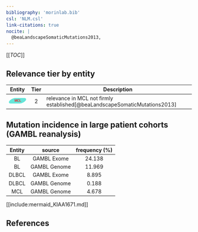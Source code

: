 ```yaml
---
bibliography: 'morinlab.bib'
csl: 'NLM.csl'
link-citations: true
nocite: |
  @beaLandscapeSomaticMutations2013, 
---
```


[[_TOC_]]




## Relevance tier by entity

|Entity|Tier|Description|
|:------:|:----:|--------------------------------------|
|![MCL](images/icons/MCL_tier2.png)|2|relevance in MCL not firmly established[@beaLandscapeSomaticMutations2013]|


## Mutation incidence in large patient cohorts (GAMBL reanalysis)

|Entity|source |frequency (%)|
|:------:|:----:|:----:|
|BL|GAMBL Exome |24.138 |
|BL|GAMBL Genome |11.969 |
|DLBCL|GAMBL Exome |8.895 |
|DLBCL|GAMBL Genome |0.188 |
|MCL|GAMBL Genome |4.678 |


[[include:mermaid_KIAA1671.md]]

## References


